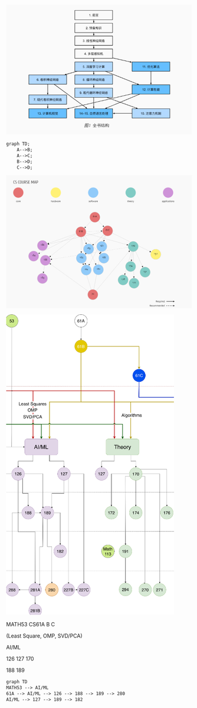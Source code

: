 ![Alt text](img/eaa232c9522f5f37fe13b16113d9f7f.png)

```mermaid
graph TD;
    A-->B;
    A-->C;
    B-->D;
    C-->D;
```

![cs course](img/3381e22bfde8597411603f21e7ec0fb.png)

![berkley modules](img/Pasted%20image%2020231220211147.png)

MATH53 CS61A B C

(Least Square, OMP, SVD/PCA)

AI/ML

126 127  170

188 189

```mermaid
graph TD
MATH53 --> AI/ML
61A --> AI/ML --> 126 --> 188 --> 189 --> 280
AI/ML --> 127 --> 189 --> 182
```
